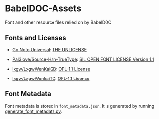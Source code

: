 # BabelDOC-Assets
Font and other resource files relied on by BabelDOC


## Fonts and Licenses

- [Go Noto Universal](https://github.com/satbyy/go-noto-universal): [THE UNLICENSE](https://github.com/satbyy/go-noto-universal?tab=License-1-ov-file)

- [Pal3love/Source-Han-TrueType](https://github.com/Pal3love/Source-Han-TrueType): [SIL OPEN FONT LICENSE Version 1.1](https://github.com/Pal3love/Source-Han-TrueType?tab=License-1-ov-file)

- [lxgw/LxgwWenKaiGB](https://github.com/lxgw/LxgwWenKaiGB?tab=readme-ov-file): [OFL-1.1 License](https://github.com/lxgw/LxgwWenKaiGB?tab=OFL-1.1-1-ov-file)

- [lxgw/LxgwWenkaiTC](https://github.com/lxgw/LxgwWenkaiTC?tab=readme-ov-file): [OFL-1.1 License](https://github.com/lxgw/LxgwWenkaiTC?tab=OFL-1.1-1-ov-file)

## Font Metadata

Font metadata is stored in `font_metadata.json`. It is generated by running [generate_font_metadata.py](https://github.com/funstory-ai/yadt/blob/main/babeldoc/tools/generate_font_metadata.py).
